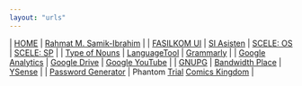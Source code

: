 ```yaml
---
layout: "urls"
---
```


| [HOME](https://home.vlsm.org) | [Rahmat M. Samik-Ibrahim](https://rahmatm.samik-ibrahim.vlsm.org/) |
| [FASILKOM UI](https://www.cs.ui.ac.id/) | [SI Asisten](https://siasisten.cs.ui.ac.id/) | [SCELE: OS](https://scele.cs.ui.ac.id/course/view.php?id=3020) | [SCELE: SP](https://scele.cs.ui.ac.id/course/view.php?id=2975) |
| [Type of Nouns](https://youtu.be/a0PS8emW6Qo) | [LanguageTool](https://languagetoolplus.com/) | [Grammarly](https://grammarly.com/) |
| [Google Analytics](https://analytics.google.com/) | [Google Drive](https://drive.google.com/) | [Google YouTube](https://www.youtube.com/) |
| [GNUPG](https://gnupg.org/) | [Bandwidth Place](https://www.bandwidthplace.com/) | [YSense](https://www.ysense.com/) |
| [Password Generator](https://passwordsgenerator.net/) | Phantom [Trial](http://www.phantomtrail.com/daily-comic-strips/Phantom) [Comics Kingdom](https://www.comicskingdom.com/phantom) |

